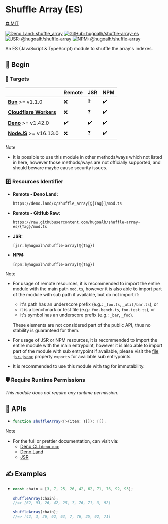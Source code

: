 # Shuffle Array (ES)

[**⚖️** MIT](./LICENSE.md)

[![Deno Land: shuffle_array](https://img.shields.io/badge/dynamic/json?label=shuffle_array&labelColor=000000&logo=deno&logoColor=ffffff&style=flat&url=https%3A%2F%2Fapiland.deno.dev%2Fv2%2Fmodules%2Fshuffle_array&query=%24.latest_version "Deno Land: shuffle_array")](https://deno.land/x/shuffle_array)
[![GitHub: hugoalh/shuffle-array-es](https://img.shields.io/github/v/release/hugoalh/shuffle-array-es?label=hugoalh/shuffle-array-es&labelColor=181717&logo=github&logoColor=ffffff&sort=semver&style=flat "GitHub: hugoalh/shuffle-array-es")](https://github.com/hugoalh/shuffle-array-es)
[![JSR: @hugoalh/shuffle-array](https://img.shields.io/jsr/v/@hugoalh/shuffle-array?label=@hugoalh/shuffle-array&labelColor=F7DF1E&logo=jsr&logoColor=000000&style=flat "JSR: @hugoalh/shuffle-array")](https://jsr.io/@hugoalh/shuffle-array)
[![NPM: @hugoalh/shuffle-array](https://img.shields.io/npm/v/@hugoalh/shuffle-array?label=@hugoalh/shuffle-array&labelColor=CB3837&logo=npm&logoColor=ffffff&style=flat "NPM: @hugoalh/shuffle-array")](https://www.npmjs.com/package/@hugoalh/shuffle-array)

An ES (JavaScript & TypeScript) module to shuffle the array's indexes.

## 🔰 Begin

### 🎯 Targets

|  | **Remote** | **JSR** | **NPM** |
|:--|:--|:--|:--|
| **[Bun](https://bun.sh/)** >= v1.1.0 | ❌ | ❓ | ✔️ |
| **[Cloudflare Workers](https://workers.cloudflare.com/)** | ❌ | ❓ | ✔️ |
| **[Deno](https://deno.land/)** >= v1.42.0 | ✔️ | ✔️ | ✔️ |
| **[NodeJS](https://nodejs.org/)** >= v16.13.0 | ❌ | ❓ | ✔️ |

> [!NOTE]
> - It is possible to use this module in other methods/ways which not listed in here, however those methods/ways are not officially supported, and should beware maybe cause security issues.

### #️⃣ Resources Identifier

- **Remote - Deno Land:**
  ```
  https://deno.land/x/shuffle_array[@{Tag}]/mod.ts
  ```
- **Remote - GitHub Raw:**
  ```
  https://raw.githubusercontent.com/hugoalh/shuffle-array-es/{Tag}/mod.ts
  ```
- **JSR:**
  ```
  [jsr:]@hugoalh/shuffle-array[@{Tag}]
  ```
- **NPM:**
  ```
  [npm:]@hugoalh/shuffle-array[@{Tag}]
  ```

> [!NOTE]
> - For usage of remote resources, it is recommended to import the entire module with the main path `mod.ts`, however it is also able to import part of the module with sub path if available, but do not import if:
>
>   - it's path has an underscore prefix (e.g.: `_foo.ts`, `_util/bar.ts`), or
>   - it is a benchmark or test file (e.g.: `foo.bench.ts`, `foo.test.ts`), or
>   - it's symbol has an underscore prefix (e.g.: `_bar`, `_foo`).
>
>   These elements are not considered part of the public API, thus no stability is guaranteed for them.
> - For usage of JSR or NPM resources, it is recommended to import the entire module with the main entrypoint, however it is also able to import part of the module with sub entrypoint if available, please visit the [file `jsr.jsonc`](./jsr.jsonc) property `exports` for available sub entrypoints.
> - It is recommended to use this module with tag for immutability.

### 🛡️ Require Runtime Permissions

*This module does not require any runtime permission.*

## 🧩 APIs

- ```ts
  function shuffleArray<T>(item: T[]): T[];
  ```

> [!NOTE]
> - For the full or prettier documentation, can visit via:
>   - [Deno CLI `deno doc`](https://docs.deno.com/runtime/reference/cli/documentation_generator/)
>   - [Deno Land](https://deno.land/x/shuffle_array)
>   - [JSR](https://jsr.io/@hugoalh/shuffle-array)

## ✍️ Examples

- ```ts
  const chain = [3, 7, 25, 26, 42, 62, 71, 76, 92, 93];

  shuffleArray(chain);
  //=> [62, 93, 26, 42, 25, 7, 76, 71, 3, 92]

  shuffleArray(chain);
  //=> [42, 3, 26, 62, 93, 7, 76, 25, 92, 71]
  ```
